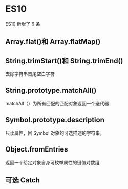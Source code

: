 # ES10

ES10 新增了 6 条

## Array.flat()和 Array.flatMap()

## String.trimStart()和 String.trimEnd()

去除字符串首尾空白字符

## String.prototype.matchAll()

matchAll（）为所有匹配的匹配对象返回一个迭代器

## Symbol.prototype.description

只读属性，回 Symbol 对象的可选描述的字符串。

## Object.fromEntries

返回一个给定对象自身可枚举属性的键值对数组

## 可选 Catch
